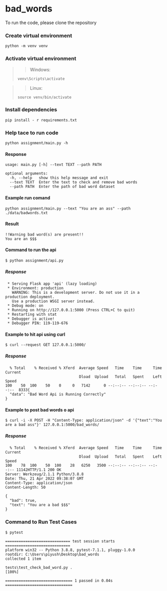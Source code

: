 # bad_words

To run the code, please clone the repository

### Create virtual environment
```
python -m venv venv
```

### Activate virtual environment
>> Windows:
>
> `venv\Scripts\activate`

>> Linux:
>
> `source venv/bin/activate`

### Install dependencies
```
pip install - r requirements.txt
```

### Help tace to run code
```
python assignment/main.py -h
```
#### Response
```
usage: main.py [-h] --text TEXT --path PATH

optional arguments:
  -h, --help   show this help message and exit
  --text TEXT  Enter the text to check and remove bad words
  --path PATH  Enter the path of bad word dataset

```

#### Example run comand
```
python assignment/main.py --text "You are an ass" --path ./data/badwords.txt

```
#### Result
```
!!Warning bad word(s) are present!!
You are an $$$
```

#### Command to run the api
```
$ python assignment/api.py
```
##### Response
```
 * Serving Flask app 'api' (lazy loading)
 * Environment: production
   WARNING: This is a development server. Do not use it in a production deployment.
   Use a production WSGI server instead.
 * Debug mode: on
 * Running on http://127.0.0.1:5000 (Press CTRL+C to quit)
 * Restarting with stat
 * Debugger is active!
 * Debugger PIN: 119-119-676
```

#### Example to hit api using curl
```
$ curl --request GET 127.0.0.1:5000/
```
##### Response
```
  % Total    % Received % Xferd  Average Speed   Time    Time     Time  Current
                                 Dload  Upload   Total   Spent    Left  Speed
100    50  100    50    0     0   7142      0 --:--:-- --:--:-- --:--:--  8333{
  "data": "Bad Word Api is Running Correctly"
}

```

#### Example to post bad words o api
```
$ curl -i -X POST -H "Content-Type: application/json" -d '{"text":"You are a bad ass"}' 127.0.0.1:5000/bad_words/
```
##### Response
```
  % Total    % Received % Xferd  Average Speed   Time    Time     Time  Current
                                 Dload  Upload   Total   Spent    Left  Speed
100    78  100    50  100    28   6250   3500 --:--:-- --:--:-- --:--:-- 11142HTTP/1.1 200 OK
Server: Werkzeug/2.1.1 Python/3.8.8
Date: Thu, 21 Apr 2022 09:38:07 GMT
Content-Type: application/json
Content-Length: 50

{
  "bad": true,
  "text": "You are a bad $$$"
}
```


### Command to Run Test Cases
```
$ pytest
```

```
============================= test session starts =============================
platform win32 -- Python 3.8.8, pytest-7.1.1, pluggy-1.0.0
rootdir: C:\Users\piyush\Desktop\bad_words
collected 1 item

tests\test_check_bad_word.py .                                           [100%]

============================== 1 passed in 0.04s ==============================
```